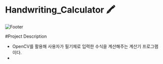 # Handwriting_Calculator 🖍
![Footer](https://capsule-render.vercel.app/api?type=waving&color=auto&height=200&section=footer)

#Project Description
- OpenCV를 활용해 사용자가 필기체로 입력한 수식을 계산해주는 계산기 프로그램이다.
-
